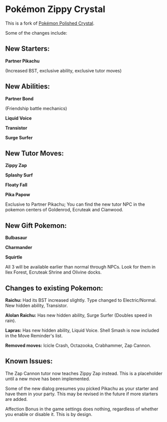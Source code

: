 # Pokémon Zippy Crystal

This is a fork of [Pokémon Polished Crystal](https://github.com/Rangi42/polishedcrystal).

Some of the changes include:

## New Starters:

**Partner Pikachu**

(Increased BST, exclusive ability, exclusive tutor moves)

## New Abilities:

**Partner Bond**

(Friendship battle mechanics)

**Liquid Voice**

**Transistor**

**Surge Surfer**

## New Tutor Moves:

**Zippy Zap**

**Splashy Surf**

**Floaty Fall**

**Pika Papow**

Exclusive to Partner Pikachu; You can find the new tutor NPC in the pokemon centers of Goldenrod, Ecruteak and Cianwood. 

## New Gift Pokemon:

**Bulbasaur**

**Charmander**

**Squirtle**

All 3 will be available earlier than normal through NPCs. Look for them in Ilex Forest, Ecruteak Shrine and Olivine docks.

## Changes to existing Pokemon:

**Raichu:**
Had its BST increased slightly.
Type changed to Electric/Normal. New hidden ability, Transistor.

**Alolan Raichu:**
Has new hidden ability, Surge Surfer (Doubles speed in rain).

**Lapras:**
Has new hidden ability, Liquid Voice. 
Shell Smash is now included in the Move Reminder's list. 


**Removed moves:**
Icicle Crash, Octazooka, Crabhammer, Zap Cannon. 

## Known Issues:
The Zap Cannon tutor now teaches Zippy Zap instead. This is a placeholder until a new move has been implemented. 

Some of the new dialog presumes you picked Pikachu as your starter and have them in your party. This may be revised in the future if more starters are added. 

Affection Bonus in the game settings does nothing, regardless of whether you enable or disable it. This is by design. 
